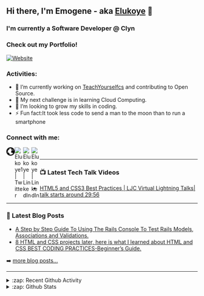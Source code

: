 ## Hi there, I'm Emogene - aka [Elukoye](https://elukoye.github.io/new_portfolio/) 👋
### I'm currently a Software Developer @ Clyn

### Check out my Portfolio!
[![Website](https://img.shields.io/website?label=http://elukoye.codes/&style=for-the-badge&url=https%3A%2F%2Fcodestackr.com)](http://elukoye.codes/)

### Activities:
- 🔭 I’m currently working on [TeachYourselfcs](https://teachyourselfcs.com/) and contributing to Open Source.
- 🌱  My next challenge is in learning Cloud Computing.
- 👯 I’m looking to grow my skills in coding.
- ⚡ Fun fact:It took less code to send a man to the moon than to run a smartphone


### Connect with me:

[<img align="left" alt="elukoye'S webpage" width="22px" src="https://raw.githubusercontent.com/iconic/open-iconic/master/svg/globe.svg"/>](http://elukoye.codes)
[<img align="left" alt="Elukoye1 | Twitter" width="22px" src="https://cdn.jsdelivr.net/npm/simple-icons@v3/icons/twitter.svg" />](https://twitter.com/Elukoye1)
[<img align="left" alt="Elukoye  | LinkedIn" width="22px" src="https://cdn.jsdelivr.net/npm/simple-icons@v3/icons/linkedin.svg" />](https://www.linkedin.com/in/elukoye/)
[<img align="left" alt="Elukoye  | LinkedIn" width="22px" src="https://cdn.jsdelivr.net/npm/simple-icons@v3/icons/medium.svg" />](https://medium.com/@lukoyedith)

<br />

---

### 📺 Latest Tech Talk Videos

<!-- YOUTUBE:START -->
- [HTML5 and CSS3 Best Practices | LJC Virtual Lightning Talks| talk starts around 29:56](https://youtu.be/k0W8SvlfIM8)


---

### 📕 Latest Blog Posts

<!-- BLOG-POST-LIST:START -->
 - [A Step by Step Guide To Using The Rails Console To Test Rails Models, Associations and Validations.](https://medium.com/swlh/a-step-by-step-guide-to-using-the-rails-console-to-test-rails-models-associations-and-validations-986f4825aadf)
- [8 HTML and CSS projects later, here is what I learned about HTML and CSS BEST CODING PRACTICES-Beginner’s Guide.](https://medium.com/@lukoyedith/8-html-and-css-projects-later-here-is-what-i-learned-about-html-and-css-best-coding-9c186e67480) 

<!-- BLOG-POST-LIST:END -->

➡️ [more blog posts...](https://medium.com/@lukoyedith)

---

<details>
  <summary>:zap: Recent Github Activity</summary>
  
<!--START_SECTION:activity-->
1. 💪 Built PicToCode App in [Microverse first Hackathon](https://github.com/Elukoye/PicToCode)
2. 🗣 Contributed to [Awesome-Microverse-Student-Articles](https://github.com/Elukoye/Awesome-Microverse-Student-Articles)

<!--END_SECTION:activity-->

</details>

<details>
  <summary>:zap: Github Stats</summary>

 ![Anurag's github stats](https://github-readme-stats.vercel.app/api?username=Elukoye&show_icons=true&theme=tokyonight)

</details>


